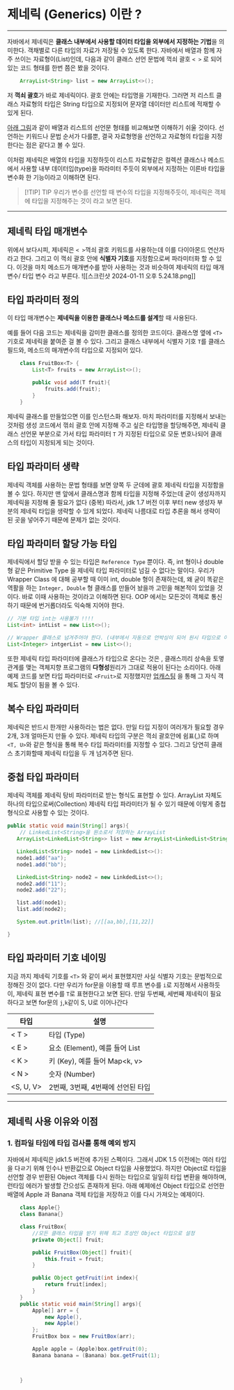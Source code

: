 # 제네릭 (Generics) 이란 ? 

---
자바에서 제네릭은 **클래스 내부에서 사용할 데이터 타입을 외부에서 지정하는 기법**을 의미한다. 
객채별로 다른 타입의 자료가 저장될 수 있도록 한다. 
자바에서 배열과 함께 자주 쓰이는 자료형이(List)인데, 다음과 같이 클래스 선언 문법에 꺽쇠 괄호 `< >` 로 되어 있는 코드 형태를 한번 쯤은 봤을 것이다. 

```java
	ArrayList<String> list = new ArrayList<>();
```
저 **꺽쇠 괄호**가 바로 제네릭이다. 괄호 안에는 타입명을 기재한다. 그러면 저 리스트 클래스 자료형의 타입은 String 타입으로 지정되어 문자열 데이터만 리스트에 적재할 수 있게 된다. 

[아래 그림](https://inpa.tistory.com/entry/JAVA-☕-제네릭Generics-개념-문법-정복하기)과 같이 배열과 리스트의 선언문 형태를 비교해보면 이해하기 쉬울 것이다. 선언하는 키워드나 문법 순서가 다를뿐, 결국 자료형명을 선언하고 자료형의 타입을 지정한다는 점은 같다고 볼 수 있다. 

이처럼 제네릭은 배열의 타입을 지정하듯이 리스트 자료형같은 컬렉션 클래스나 메소드에서 사용할 내부 데이터입(type)을 파라미터 주듯이 외부에서 지정하는 이른바 타입을 변수화 한 기능이라고 이해하면 된다.  

>[!TIP] TIP
> 우리가 변수를 선언할 때 변수의 타입을 지정해주듯이, 제네릭은 객체에 타입을 지정해주는 것이 라고 보면 된다. 


---

## 제네릭 타입 매개변수 

위에서 보다시피, 제네릭은 `< >`꺽쇠 괄호 키워드를 사용하는데 이를 다이아몬드 연산자라고 한다. 그리고 이 꺽쇠 괄호 안에 **식별자 기호**를 지정함으로써 파라미터화 할 수 있다. 이것을 마치 메소드가 매개변수를 받아 사용하는 것과 비슷하여 제네릭의 타입 매개변수/ 타입 변수 라고 부른다. 
![[스크린샷 2024-01-11 오후 5.24.18.png]]
## 타입 파라미터 정의 
이 타입 매개변수는 **제네릭을 이용한 클래스나 메소드를 설계**할 때 사용된다. 

예를 들어 다음 코드는 제네릭을 감미한 클래스를 정의한 코드이다. 클래스명 옆에 `<T>`기호로 제네릭을 붙여준 걸 볼 수 있다. 그리고 클래스 내부에서 식별자 기호 `T`를 클래스 필드와, 메소드의 매개변수의 타입으로 지정되어 있다. 
```java 
	class FruitBox<T> {
		List<T> fruits = new ArrayList<>();

		public void add(T fruit){
			fruits.add(fruit);
		}
	}
```

제네릭 클래스를 만들었으면 이를 인스턴스화 해보자. 마치 파라미터를 지정해서 보내는 것처럼 생성 코드에서 꺾쇠 괄호 안에 지정해 주고 싶은 타입명을 할당해주면, 제네릭 클래스 선언문 부분으로 가서 타입 파라미터 `T` 가 지정된 타입으로 모둔 변호나되어 클래스의 타입이 지정되게 되는 것이다. 



## 타입 파라미터 생략 
제네릭 객체를 사용하는 문법 형태를 보면 양쪽 두 군데에 괄호 제네릭 타입을 지정함을 볼 수 있다. 하지만 맨 앞에서 클래스명과 함께 타입을 지정해 주었는데 굳이 생성자까지 제네릭을 지정해 줄 필요가 없다 (중복) 
따라서, jdk 1.7 버전 이후 부터  new 생성자 부분의 제네릭 타입을 생략할 수 있게 되었다. 제네릭 나름대로 타입 추론을 해서 생략이 된 곳을 넣어주기 때문에 문제가 없는 것이다. 


## 타입 파라미터 할당 가능 타입 
제네릭에서 할당 받을 수 있는 타입은 `Reference Type` 뿐이다. 즉, int 형이나 double형 같은 Primitive Type 을 제네릭 타입 파라미터로 넘길 수 없다는 말이다. 
우리가 Wrapper Class 에 대해 공부할 때 이미 int, double 형이 존재하는데, 왜 굳이 똑같은 역활을 하는 `Integer, Double` 형 클래스를 만들어 놨을까 고민을 해본적이 있었을 것이다. 바로 이때 사용하는 것이라고 이해하면 된다. 
OOP 에서는 모든것이 객체로 통신하기 때문에 번거롭더라도 익숙해 지어야 한다. 
```java
// 기본 타입 int는 사용불가 !!!!
List<int> intList = new List<>();

// Wrapper 클래스로 넘겨주어야 한다. (내부에서 자동으로 언박싱이 되어 원시 타입으로 이용됨)
List<Integer> intgerList = new List<>();


```

 또한 제네릭 타입 파라미터에 클래스가 타입으로 온다는 것은 , 클래스끼리 상속을 토앻 관계를 맺는 객체지향 프로그램의 **다형성**원리가 그대로 적용이 된다는 소리이다. 
 아래 예제 코드를 보면 타입 파라미터로 `<Fruit>`로 지정했지만 [업캐스팅](https://inpa.tistory.com/entry/JAVA-☕-제네릭Generics-개념-문법-정복하기) 을 통해 그 자식 객체도 할당이 됨을 볼 수 있다. 

## 복수 타입 파라미터 
제네릭은 반드시 한개만 사용하라는 법은 없다. 만일 타입 지정이 여러개가 필요할 경우 2개, 3개 얼마든지 만들 수 있다. 
제네릭 타입의 구분은 꺽쇠 괄호안에 쉼표(,)로 하며 `<T, U>`와 같은 형식을 통해 복수 타입 파라미터를 지정할 수 있다. 그리고 당연히 클래스 초기화할때 제네릭 타입을 두 개 넘겨주면 된다. 

## 중첩 타입 파라미터 
 제네릭 객체를 제네릭 탕비 파라미터로 받는 형식도 표현할 수 있다. 
 ArrayList 자체도 하나의 타입으로써(Collection) 제네릭 타입 파라미터가 될 수 있기 때문에 이렇게 중첩형식으로 사용할 수 있는 것이다. 
 ```java 
 public static void main(String[] args){
	 // LinkedList<String>을 원소로서 저장하는 ArrayList
	ArrayList<LinkedList<String>> list = new ArrayList<LinkedList<String>>();

	LinkedList<String> node1 = new LinkdedList<>():
	node1.add("aa");
	node1.add("bb");

	LinkedList<String> node2 = new LinkdedList<>();
	node2.add("11");
	node2.add("22");

	list.add(node1);
	list.add(node2);

	System.out.pritln(list); //[[aa,bb],[11,22]]

 }
```


## 타입 파라미터 기호 네이밍 
지금 까지 제네릭 기호를 `<T>` 와 같이 써서 표현했지만 사실 식별자 기호는 문법적으로 정해진 것이 없다. 
다만 우리가 for문을 이용할 때 루프 변수를 `i`로 지정해서 사용하듯이, 제네릭 표현 변수를 `T`로 표현한다고 보면 된다. 만일 두번째, 세번째 제네릭이 필요하다고 보면 for문의 `j`,`k`같이 S, U로 이어나간다 

| 타입      | 설명                              |
| --------- | --------------------------------- |
| < T >     | 타입 (Type)                       |
| < E >     | 요소 (Element), 예를 들어 List    |
| < K >     | 키 (Key), 예를 들어 Map<k, v>     |
| < N >     | 숫자 (Number)                     |
| <S, U, V> | 2번째, 3번째, 4번째에 선언된 타입 |


---
## 제네릭 사용 이유와 이점 

### 1. 컴파일 타임에 타입 검사를 통해 예외 방지 
자바에서 제네릭은 jdk1.5 버전에 추가된 스펙이다. 그래서 JDK 1.5 이전에는 여러 타입을 다ㄹ기 위해 인수나 반환값으로 Object 타입을 사용했었다. 하지만 Object로 타입을 선언할 경우 반환된 Object 객체를 다시 원하는 타입으로 일일히 타입 변환을 해야하며, 런타임 에러가 발생할 간으성도  존재하게 된다. 
아래 예제에선 Object 타입으로 선언한 배열에 Apple 과 Banana 객체 타입을 저장하고 이를 다시 가져오는 예제이다. 
```java 
	class Apple{}
	class Banana{}

	class FruitBox{
		//모든 클래스 타입을 받기 위해 최고 조상인 Object 타입으로 설정 
		private Object[] fruit;

		public FruitBox(Object[] fruit){
			this.fruit = fruit;
		}

		public Object getFruit(int index){
			return fruit[index];
		}
	}
	public static void main(String[] args){
		Apple[] arr = {
			new Apple(),
			new Apple()
		};
		FruitBox box = new FruitBox(arr);

		Apple apple = (Apple)box.getFruit(0);
		Banana banana = (Banana) box.getFruit(1);



	}
	
```
